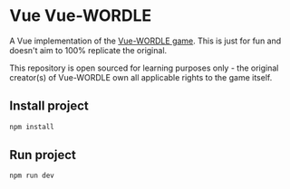 # Vue Vue-WORDLE

A Vue implementation of the [Vue-WORDLE game](https://www.powerlanguage.co.uk/Vue-WORDLE/). This is just for fun and doesn't aim to 100% replicate the original.

This repository is open sourced for learning purposes only - the original creator(s) of Vue-WORDLE own all applicable rights to the game itself.

## Install project

```sh
npm install
```

## Run project

```shell
npm run dev
```
